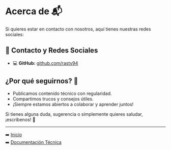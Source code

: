 # Acerca de 📬

Si quieres estar en contacto con nosotros, aquí tienes nuestras redes sociales:

## 📡 Contacto y Redes Sociales

<!-- - 📧 **Email:** contacto@ejemplo.com -->
<!-- - 🐦 **Twitter:** [@ejemplo](https://twitter.com/frikiteam_es) -->
<!-- - 💼 **LinkedIn:** [linkedin.com/in/ejemplo](https://linkedin.com/in/ejemplo) -->
- 💻 **GitHub:** [github.com/rasty94](https://github.com/rasty94)

## ¿Por qué seguirnos? 🎯

- Publicamos contenido técnico con regularidad.
- Compartimos trucos y consejos útiles.
- ¡Siempre estamos abiertos a colaborar y aprender juntos!

Si tienes alguna duda, sugerencia o simplemente quieres saludar, ¡escríbenos! 🚀

---

➡️ [Inicio](inicio.md)  
➡️ [Documentación Técnica](documentacion_tecnica.md)
